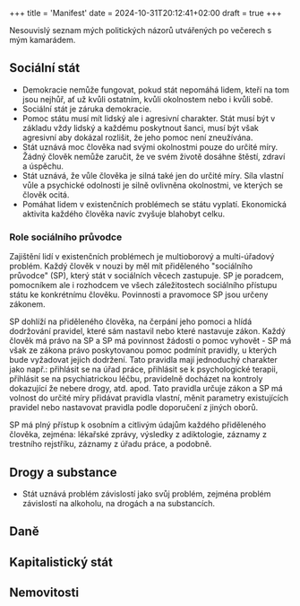 +++
title = 'Manifest'
date = 2024-10-31T20:12:41+02:00
draft = true
+++

Nesouvislý seznam mých politických názorů utvářených po večerech s mým kamarádem.

## Sociální stát

- Demokracie nemůže fungovat, pokud stát nepomáhá lidem, kteří na tom jsou nejhůř, ať už kvůli ostatním, kvůli okolnostem nebo i kvůli sobě.
- Sociální stát je záruka demokracie.
- Pomoc státu musí mít lidský ale i agresivní charakter. Stát musí být v základu vždy lidský a každému poskytnout šanci, musí být však agresivní aby dokázal rozlišit, že jeho pomoc není zneužívána.
- Stát uznává moc člověka nad svými okolnostmi pouze do určité míry. Žádný člověk nemůže zaručit, že ve svém životě dosáhne štěstí, zdraví a úspěchu.
- Stát uznává, že vůle člověka je silná také jen do určité míry. Síla vlastní vůle a psychické odolnosti je silně ovlivněna okolnostmi, ve kterých se člověk ocitá.
- Pomáhat lidem v existenčních problémech se státu vyplatí. Ekonomická aktivita každého člověka navíc zvyšuje blahobyt celku.

### Role sociálního průvodce

Zajištění lidí v existenčních problémech je multioborový a multi-úřadový problém. Každý člověk v nouzi by měl mít přiděleného "sociálního průvodce" (SP), který stát v sociálních věcech zastupuje. SP je poradcem, pomocníkem ale i rozhodcem ve všech záležitostech sociálního přístupu státu ke konkrétnímu člověku. Povinnosti a pravomoce SP jsou určeny zákonem.

SP dohlíží na přiděleného člověka, na čerpání jeho pomoci a hlídá dodržování pravidel, které sám nastavil nebo které nastavuje zákon. Každý člověk má právo na SP a SP má povinnost žádosti o pomoc vyhovět - SP má však ze zákona právo poskytovanou pomoc podmínit pravidly, u kterých bude vyžadovat jejich dodržení. Tato pravidla mají jednoduchý charakter jako např.: přihlásit se na úřad práce, přihlásit se k psychologické terapii, přihlásit se na psychiatrickou léčbu, pravidelně docházet na kontroly dokazující že nebere drogy, atd. apod. Tato pravidla určuje zákon a SP má volnost do určité míry přidávat pravidla vlastní, měnit parametry existujících pravidel nebo nastavovat pravidla podle doporučení z jiných oborů.

SP má plný přístup k osobním a citlivým údajům každého přiděleného člověka, zejména: lékařské zprávy, výsledky z adiktologie, záznamy z trestního rejstříku, záznamy z úřadu práce, a podobně.

## Drogy a substance

- Stát uznává problém závislostí jako svůj problém, zejména problém závislostí na alkoholu, na drogách a na substancích.


## Daně


## Kapitalistický stát



## Nemovitosti